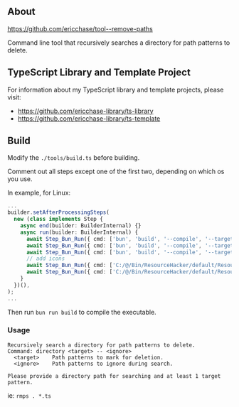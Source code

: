 ## About

https://github.com/ericchase/tool--remove-paths

Command line tool that recursively searches a directory for path patterns to delete.

## TypeScript Library and Template Project

For information about my TypeScript library and template projects, please visit:

- https://github.com/ericchase-library/ts-library
- https://github.com/ericchase-library/ts-template

## Build

Modify the `./tools/build.ts` before building.

Comment out all steps except one of the first two, depending on which os you use.

In example, for Linux:

```ts
...
builder.setAfterProcessingSteps(
  new (class implements Step {
    async end(builder: BuilderInternal) {}
    async run(builder: BuilderInternal) {
      await Step_Bun_Run({ cmd: ['bun', 'build', '--compile', '--target', 'bun-linux-x64', './src/rmps.ts', '--outfile', './rmps'] }).run(builder);
      await Step_Bun_Run({ cmd: ['bun', 'build', '--compile', '--target', 'bun-windows-x64', './src/rmps.ts', '--outfile', './rmps.exe'] }).run(builder);
      await Step_Bun_Run({ cmd: ['bun', 'build', '--compile', '--target', 'bun-windows-x64', './src/rmps-windows.ts', '--outfile', './rmpsx.exe'] }).run(builder);
      // add icons
      await Step_Bun_Run({ cmd: ['C:/@/Bin/ResourceHacker/default/ResourceHacker.exe', '-open', 'rmps.exe', '-save', 'rmps.exe', '-resource', 'bun.ico', '-action', 'addoverwrite', '-mask', 'ICONGROUP,MAINICON,'] }).run(builder);
      await Step_Bun_Run({ cmd: ['C:/@/Bin/ResourceHacker/default/ResourceHacker.exe', '-open', 'rmpsx.exe', '-save', 'rmpsx.exe', '-resource', 'bun.ico', '-action', 'addoverwrite', '-mask', 'ICONGROUP,MAINICON,'] }).run(builder);
    }
  })(),
);
...
```

Then run `bun run build` to compile the executable.

### Usage

```
Recursively search a directory for path patterns to delete.
Command: directory <target> -- <ignore>
  <target>    Path patterns to mark for deletion.
  <ignore>    Path patterns to ignore during search.

Please provide a directory path for searching and at least 1 target pattern.
```

ie: `rmps . *.ts`
